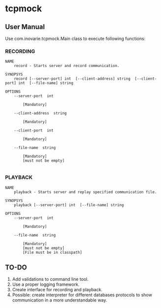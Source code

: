 # tcpmock

## User Manual
Use com.inovarie.tcpmock.Main class to execute following functions:

### RECORDING

```
NAME
	record - Starts server and record communication.

SYNOPSYS
	record [--server-port] int  [--client-address] string  [--client-port] int  [--file-name] string

OPTIONS
	--server-port  int
	
		[Mandatory]

	--client-address  string
		
		[Mandatory]

	--client-port  int
		
		[Mandatory]

	--file-name  string
		
		[Mandatory]
		[must not be empty]
		
```


### PLAYBACK

```
NAME
	playback - Starts server and replay specified communication file.

SYNOPSYS
	playback [--server-port] int  [--file-name] string

OPTIONS
	--server-port  int
		
		[Mandatory]

	--file-name  string
		
		[Mandatory]
		[must not be empty]
		[File must be in classpath]

```

## TO-DO

1. Add validations to command line tool.
2. Use a proper logging framework.
3. Create interface for recording and playback.
4. Possible: create interpreter for different databases protocols to show communication in a more understandable way.


